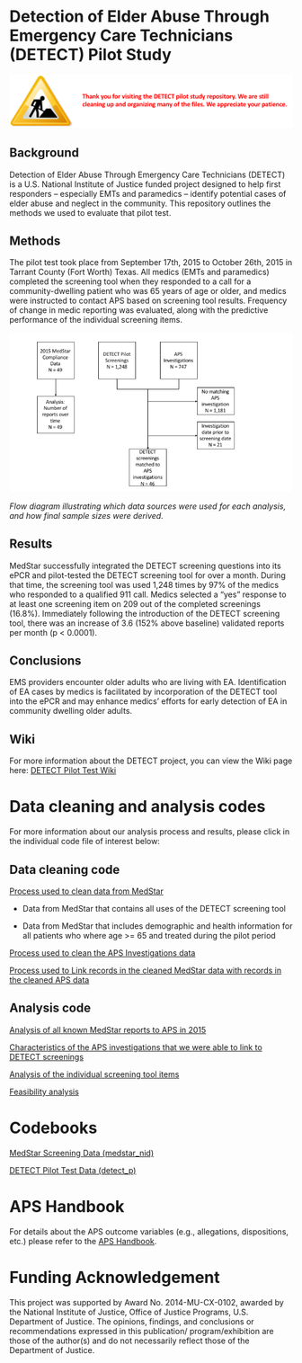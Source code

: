 # Detection of Elder Abuse Through Emergency Care Technicians (DETECT) Pilot Study

![](images/detect_under_construction.png)

## Background

Detection of Elder Abuse Through Emergency Care Technicians (DETECT) is a U.S. National Institute of Justice funded project designed to help first responders – especially EMTs and paramedics – identify potential cases of elder abuse and neglect in the community. This repository outlines the methods we used to evaluate that pilot test.

## Methods

The pilot test took place from September 17th, 2015 to October 26th, 2015 in Tarrant County (Fort Worth) Texas. All medics (EMTs and paramedics) completed the screening tool when they responded to a call for a community-dwelling patient who was 65 years of age or older, and medics were instructed to contact APS based on screening tool results. Frequency of change in medic reporting was evaluated, along with the predictive performance of the individual screening items.

![](images/flow_diagram.png)

_Flow diagram illustrating which data sources were used for each analysis, and how final sample sizes were derived._

## Results

MedStar successfully integrated the DETECT screening questions into its ePCR and pilot-tested the DETECT screening tool for over a month. During that time, the screening tool was used 1,248 times by 97% of the medics who responded to a qualified 911 call. Medics selected a “yes” response to at least one screening item on 209 out of the completed screenings (16.8%). Immediately following the introduction of the DETECT screening tool, there was an increase of 3.6 (152% above baseline) validated reports per month (p < 0.0001).

## Conclusions

EMS providers encounter older adults who are living with EA. Identification of EA cases by medics is facilitated by incorporation of the DETECT tool into the ePCR and may enhance medics’ efforts for early detection of  EA in community dwelling older adults.

## Wiki

For more information about the DETECT project, you can view the Wiki page here: [DETECT Pilot Test Wiki](https://github.com/mbcann01/detect_pilot_test/wiki)










# Data cleaning and analysis codes

For more information about our analysis process and results, please click in the individual code file of interest below:


## Data cleaning code

[Process used to clean data from MedStar]()

* Data from MedStar that contains all uses of the DETECT screening tool

* Data from MedStar that includes demographic and health information for all patients who where age >= 65 and treated during the pilot period

[Process used to clean the APS Investigations data](https://rawgit.com/brad-cannell/detect_pilot_test/master/markdown/data_clean_aps.nb.html)

[Process used to Link records in the cleaned MedStar data with records in the cleaned APS data]()


## Analysis code

[Analysis of all known MedStar reports to APS in 2015]()

[Characteristics of the APS investigations that we were able to link to DETECT screenings]()

[Analysis of the individual screening tool items]()

[Feasibility analysis]()


# Codebooks

[MedStar Screening Data (medstar\_nid)]()

[DETECT Pilot Test Data (detect\_p)]()


# APS Handbook

For details about the APS outcome variables (e.g., allegations, dispositions, etc.) please refer to the [APS Handbook](http://www.dfps.state.tx.us/handbooks/APS/).

# Funding Acknowledgement

This project was supported by Award No. 2014-MU-CX-0102, awarded by the National Institute of Justice, Office of Justice Programs, U.S. Department of Justice. The opinions, findings, and conclusions or recommendations expressed in this publication/ program/exhibition are those of the author(s) and do not necessarily reflect those of the Department of Justice.
